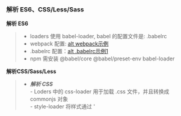 ### 解析 ES6、CSS/Less/Sass

**解析 ES6**
> + loaders 使用 babel-loader, babel 的配置文件是: .babelrc  
> + webpack 配置: [alt webpack示例](../images/case01_a.png)  
> + .babelrc 配置：[alt .babelrc示例1](../images/case01_b.png)
> + npm 需安装 @babel/core @babel/preset-env babel-loader

**解析CSS/Sass/Less**
> + ***解析 CSS***  
    - Loders 中的 css-loader 用于加载 .css 文件，并且转换成 commonjs 对象  
    - style-loader 将样式通过 '<style>' 标签插入到 head 中  
    - webpack 配置：[alt webpack 示例](../images/case01_c.png)  
    - npm 安装：style-loader、css-loader  
> + ***解析 LESS***  
    - less-loader 用于将 less 转换成 css
    - webpack 配置：[alt webpack 示例](../images/case01_d.png) 
    - npm 安装: less-loader